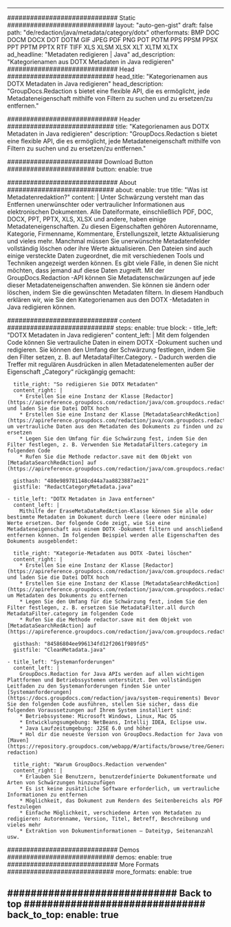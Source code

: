 
---
############################# Static ############################
layout: "auto-gen-gist" 
draft: false
path: "de/redaction/java/metadata/category/dotx"
otherformats: BMP DOC DOCM DOCX DOT DOTM GIF JPEG PDF PNG POT POTM PPS PPSM PPSX PPT PPTM PPTX RTF TIFF XLS XLSM XLSX XLT XLTM XLTX  
ad_headline: "Metadaten redigieren | Java"
ad_description: "Kategorienamen aus DOTX Metadaten in Java redigieren"
############################# Head ############################
head_title: "Kategorienamen aus DOTX Metadaten in Java redigieren"
head_description: "GroupDocs.Redaction s bietet eine flexible API, die es ermöglicht, jede Metadateneigenschaft mithilfe von Filtern zu suchen und zu ersetzen/zu entfernen."

############################# Header ############################
title: "Kategorienamen aus DOTX Metadaten in Java redigieren"
description: "GroupDocs.Redaction s bietet eine flexible API, die es ermöglicht, jede Metadateneigenschaft mithilfe von Filtern zu suchen und zu ersetzen/zu entfernen."

######################### Download Button #######################
button:
    enable: true

############################# About ############################
about:
    enable: true
    title: "Was ist Metadatenredaktion?"
    content: |
        Unter Schwärzung versteht man das Entfernen unerwünschter oder vertraulicher Informationen aus elektronischen Dokumenten. Alle Dateiformate, einschließlich PDF, DOC, DOCX, PPT, PPTX, XLS, XLSX und andere, haben einige Metadateneigenschaften. Zu diesen Eigenschaften gehören Autorenname, Kategorie, Firmenname, Kommentare, Erstellungszeit, letzte Aktualisierung und vieles mehr. Manchmal müssen Sie unerwünschte Metadatenfelder vollständig löschen oder ihre Werte aktualisieren. Den Dateien sind auch einige versteckte Daten zugeordnet, die mit verschiedenen Tools und Techniken angezeigt werden können. Es gibt viele Fälle, in denen Sie nicht möchten, dass jemand auf diese Daten zugreift. Mit der GroupDocs.Redaction -API können Sie Metadatenschwärzungen auf jede dieser Metadateneigenschaften anwenden. Sie können sie ändern oder löschen, indem Sie die gewünschten Metadaten filtern. In diesem Handbuch erklären wir, wie Sie den Kategorienamen aus den DOTX -Metadaten in Java redigieren können.

############################# content ############################
steps:
    enable: true
    block:
    - title_left: "DOTX Metadaten in Java redigieren"
      content_left: |
        Mit dem folgenden Code können Sie vertrauliche Daten in einem DOTX -Dokument suchen und redigieren. Sie können den Umfang der Schwärzung festlegen, indem Sie den Filter setzen, z. B. auf MetadataFilter.Category. - Dadurch werden die Treffer mit regulären Ausdrücken in allen Metadatenelementen außer der Eigenschaft „Category“ rückgängig gemacht: 

      title_right: "So redigieren Sie DOTX Metadaten"
      content_right: |
        * Erstellen Sie eine Instanz der Klasse [Redactor](https://apireference.groupdocs.com/redaction/java/com.groupdocs.redaction/Redactor) und laden Sie die Datei DOTX hoch
        * Erstellen Sie eine Instanz der Klasse [MetadataSearchRedAction](https://apireference.groupdocs.com/redaction/java/com.groupdocs.redaction.redactions/MetadataSearchRedaction), um vertrauliche Daten aus den Metadaten des Dokuments zu finden und zu ersetzen
        * Legen Sie den Umfang für die Schwärzung fest, indem Sie den Filter festlegen, z. B. Verwenden Sie MetadataFilters.category im folgenden Code
        * Rufen Sie die Methode redactor.save mit dem Objekt von [MetadataSearchRedAction] auf (https://apireference.groupdocs.com/redaction/java/com.groupdocs.redaction.redactions/MetadataSearchRedaction) 

      gisthash: "480e989781148cd44a7aa8823887ae21"
      gistfile: "RedactCategoryMetadata.java"
      
    - title_left: "DOTX Metadaten in Java entfernen"
      content_left: |
        Mithilfe der EraseMetaDataRedAction-Klasse können Sie alle oder bestimmte Metadaten im Dokument durch leere (leere oder minimale) Werte ersetzen. Der folgende Code zeigt, wie Sie eine Metadateneigenschaft aus einem DOTX -Dokument filtern und anschließend entfernen können. Im folgenden Beispiel werden alle Eigenschaften des Dokuments ausgeblendet: 
        
      title_right: "Kategorie-Metadaten aus DOTX -Datei löschen"
      content_right: |
        * Erstellen Sie eine Instanz der Klasse [Redactor](https://apireference.groupdocs.com/redaction/java/com.groupdocs.redaction/Redactor) und laden Sie die Datei DOTX hoch
        * Erstellen Sie eine Instanz der Klasse [MetadataSearchRedAction](https://apireference.groupdocs.com/redaction/java/com.groupdocs.redaction.redactions/MetadataSearchRedaction), um Metadaten des Dokuments zu entfernen
        * Legen Sie den Umfang für die Schwärzung fest, indem Sie den Filter festlegen, z. B. ersetzen Sie MetadataFilter.all durch MetadataFilter.category im folgenden Code
        * Rufen Sie die Methode redactor.save mit dem Objekt von [MetadataSearchRedAction] auf (https://apireference.groupdocs.com/redaction/java/com.groupdocs.redaction.redactions/MetadataSearchRedaction) 
        
      gisthash: "84586804ee996134fd12f2061f989fd5"
      gistfile: "CleanMetadata.java"

    - title_left: "Systemanforderungen"
      content_left: |
        GroupDocs.Redaction for Java APIs werden auf allen wichtigen Plattformen und Betriebssystemen unterstützt. Den vollständigen Leitfaden zu den Systemanforderungen finden Sie unter [Systemanforderungen](https://docs.groupdocs.com/redaction/java/system-requirements) Bevor Sie den folgenden Code ausführen, stellen Sie sicher, dass die folgenden Voraussetzungen auf Ihrem System installiert sind:
        * Betriebssysteme: Microsoft Windows, Linux, Mac OS
        * Entwicklungsumgebung: NetBeans, Intellij IDEA, Eclipse usw.
        * Java Laufzeitumgebung: J2SE 6.0 und höher
        * Hol dir die neueste Version von GroupDocs.Redaction for Java von [Maven](https://repository.groupdocs.com/webapp/#/artifacts/browse/tree/General/repo/com/groupdocs/groupdocs-redaction)
        
      title_right: "Warum GroupDocs.Redaction verwenden"
      content_right: |
        * Erlauben Sie Benutzern, benutzerdefinierte Dokumentformate und Arten von Schwärzungen hinzuzufügen
        * Es ist keine zusätzliche Software erforderlich, um vertrauliche Informationen zu entfernen
        * Möglichkeit, das Dokument zum Rendern des Seitenbereichs als PDF festzulegen
        * Einfache Möglichkeit, verschiedene Arten von Metadaten zu redigieren: Autorenname, Version, Titel, Betreff, Beschreibung und vieles mehr
        * Extraktion von Dokumentinformationen — Dateityp, Seitenanzahl usw.
        

############################# Demos ############################
demos:
    enable: true
############################# More Formats ############################
more_formats:
    enable: true

############################# Back to top ###############################
back_to_top:
    enable: true
---
